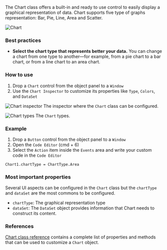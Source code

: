 The Chart class offers a built-in and ready to use control to easily display a graphical representation of data. Chart supports five type of graphs representation: Bar, Pie, Line, Area and Scatter.

![Chart](images/chart1.png)

### Best practices
* **Select the chart type that represents better your data.** You can change a chart from one type to another—for example, from a pie chart to a bar chart, or from a line chart to an area chart.

### How to use
1. Drop a `Chart` control from the object panel to a `Window`
2. Use the `Chart Inspector` to customize its properties like `Type`, `Colors`, and `DataSet`

![`Chart` inspector](images/chart2.png)
The inspector where the `Chart` class can be configured.

![`Chart` types](images/chart3.png)
The  `Chart` types.

### Example
1. Drop a `Button` control from the object panel to a `Window`
2. Open the `Code Editor` (cmd + 6)
3. Select the `Action` item inside the `Events` area and write your custom code in the `Code Editor`
```
Chart1.chartType = ChartType.Area
```

### Most important properties
Several UI aspects can be configured in the `Chart` class but the `chartType` and `dataSet` are the most commons to be configured.
- `chartType`:  The graphical representation type
- `dataSet`: The `DataSet` object provides information that Chart needs to construct its content.

### References
[Chart class reference](../classes/Chart.html) contains a complete list of properties and methods that can be used to customize a `Chart` object.
